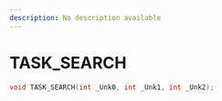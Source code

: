 ```yaml
---
description: No description available 
---
```


# TASK_SEARCH

```cpp
void TASK_SEARCH(int _Unk0, int _Unk1, int _Unk2);
```